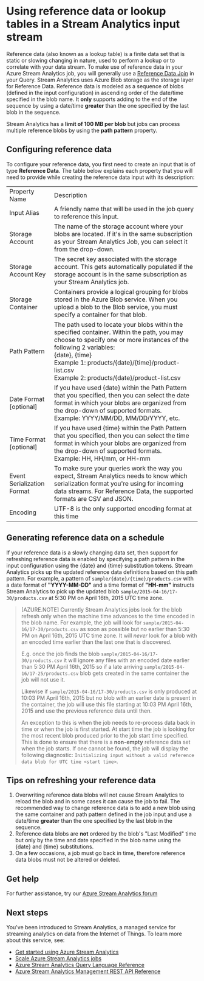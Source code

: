 <properties
    pageTitle="Use reference data and lookup tables in Stream Analytics | Azure"
    description="Use reference data in a Stream Analytics query"
    keywords="lookup table, reference data"
    services="stream-analytics"
    documentationcenter=""
    author="jeffstokes72"
    manager="jhubbard"
    editor="cgronlun" />
<tags
    ms.assetid="06103be5-553a-4da1-8a8d-3be9ca2aff54"
    ms.service="stream-analytics"
    ms.devlang="na"
    ms.topic="article"
    ms.tgt_pltfrm="na"
    ms.workload="data-services"
    ms.date="02/07/2017"
    wacn.date=""
    ms.author="jeffstok" />

# Using reference data or lookup tables in a Stream Analytics input stream
<!-- Data Factory Not supported on Azure.cn -->
Reference data (also known as a lookup table) is a finite data set that is static or slowing changing in nature, used to perform a lookup or to correlate with your data stream. To make use of reference data in your Azure Stream Analytics job, you will generally use a [Reference Data Join](https://msdn.microsoft.com/zh-cn/library/azure/dn949258.aspx) in your Query. Stream Analytics uses Azure Blob storage as the storage layer for Reference Data.<!-- and with Azure Data Factory reference data can be transformed and/or copied to Azure Blob storage, for use as Reference Data, from [any number of cloud-based and on-premises data stores](/documentation/articles/data-factory-data-movement-activities/).--> Reference data is modeled as a sequence of blobs (defined in the input configuration) in ascending order of the date/time specified in the blob name. It **only** supports adding to the end of the sequence by using a date/time **greater** than the one specified by the last blob in the sequence.

Stream Analytics has a **limit of 100 MB per blob** but jobs can process multiple reference blobs by using the **path pattern** property.

## Configuring reference data

To configure your reference data, you first need to create an input that is of type **Reference Data**. The table below explains each property that you will need to provide while creating the reference data input with its description:

<table>
<tbody>
<tr>
<td>Property Name</td>
<td>Description</td>
</tr>
<tr>
<td>Input Alias</td>
<td>A friendly name that will be used in the job query to reference this input.</td>
</tr>
<tr>
<td>Storage Account</td>
<td>The name of the storage account where your blobs are located. If it's in the same subscription as your Stream Analytics Job, you can select it from the drop-down.</td>
</tr>
<tr>
<td>Storage Account Key</td>
<td>The secret key associated with the storage account. This gets automatically populated if the storage account is in the same subscription as your Stream Analytics job.</td>
</tr>
<tr>
<td>Storage Container</td>
<td>Containers provide a logical grouping for blobs stored in the Azure Blob service. When you upload a blob to the Blob service, you must specify a container for that blob.</td>
</tr>
<tr>
<td>Path Pattern</td>
<td>The path used to locate your blobs within the specified container. Within the path, you may choose to specify one or more instances of the following 2 variables:<BR>{date}, {time}<BR>Example 1: products/{date}/{time}/product-list.csv<BR>Example 2: products/{date}/product-list.csv
</tr>
<tr>
<td>Date Format [optional]</td>
<td>If you have used {date} within the Path Pattern that you specified, then you can select the date format in which your blobs are organized from the drop-down of supported formats.<BR>Example: YYYY/MM/DD, MM/DD/YYYY, etc.</td>
</tr>
<tr>
<td>Time Format [optional]</td>
<td>If you have used {time} within the Path Pattern that you specified, then you can select the time format in which your blobs are organized from the drop-down of supported formats.<BR>Example: HH, HH/mm, or HH-mm</td>
</tr>
<tr>
<td>Event Serialization Format</td>
<td>To make sure your queries work the way you expect, Stream Analytics needs to know which serialization format you're using for incoming data streams. For Reference Data, the supported formats are CSV and JSON.</td>
</tr>
<tr>
<td>Encoding</td>
<td>UTF-8 is the only supported encoding format at this time</td>
</tr>
</tbody>
</table>

## Generating reference data on a schedule

If your reference data is a slowly changing data set, then support for refreshing reference data is enabled by specifying a path pattern in the input configuration using the {date} and {time} substitution tokens. Stream Analytics picks up the updated reference data definitions based on this path pattern. For example, a pattern of `sample/{date}/{time}/products.csv` with a date format of **"YYYY-MM-DD"** and a time format of **"HH-mm"** instructs Stream Analytics to pick up the updated blob `sample/2015-04-16/17-30/products.csv` at 5:30 PM on April 16th, 2015 UTC time zone.

> [AZURE.NOTE]
> Currently Stream Analytics jobs look for the blob refresh only when the machine time advances to the time encoded in the blob name. For example, the job will look for `sample/2015-04-16/17-30/products.csv` as soon as possible but no earlier than 5:30 PM on April 16th, 2015 UTC time zone. It will *never* look for a blob with an encoded time earlier than the last one that is discovered.
> 
> E.g. once the job finds the blob `sample/2015-04-16/17-30/products.csv` it will ignore any files with an encoded date earlier than 5:30 PM April 16th, 2015 so if a late arriving `sample/2015-04-16/17-25/products.csv` blob gets created in the same container the job will not use it.
> 
> Likewise if `sample/2015-04-16/17-30/products.csv` is only produced at 10:03 PM April 16th, 2015 but no blob with an earlier date is present in the container, the job will use this file starting at 10:03 PM April 16th, 2015 and use the previous reference data until then.
> 
> An exception to this is when the job needs to re-process data back in time or when the job is first started. At start time the job is looking for the most recent blob produced prior to the job start time specified. This is done to ensure that there is a **non-empty** reference data set when the job starts. If one cannot be found, the job will display the following diagnostic: `Initializing input without a valid reference data blob for UTC time <start time>`.
> 
> 
<!-- Data Factory not supported by Azure.cn -->
<!-- [Azure Data Factory](https://azure.microsoft.com/documentation/services/data-factory/) can be used to orchestrate the task of creating the updated blobs required by Stream Analytics to update reference data definitions . Data Factory is a cloud-based data integration service that orchestrates and automates the movement and transformation of data. Data Factory supports [connecting to a large number of cloud based and on-premises data stores](../data-factory/data-factory-data-movement-activities.md) and moving data easily on a regular schedule that you specify. For more information and step by step guidance on how to set up a Data Factory pipeline to generate reference data for Stream Analytics which refreshes on a pre-defined schedule, check out this [GitHub sample](https://github.com/Azure/Azure-DataFactory/tree/master/Samples/ReferenceDataRefreshForASAJobs). -->

## Tips on refreshing your reference data

1. Overwriting reference data blobs will not cause Stream Analytics to reload the blob and in some cases it can cause the job to fail. The recommended way to change reference data is to add a new blob using the same container and path pattern defined in the job input and use a date/time **greater** than the one specified by the last blob in the sequence.
2. Reference data blobs are **not** ordered by the blob's "Last Modified" time but only by the time and date specified in the blob name using the {date} and {time} substitutions.
3. On a few occasions, a job must go back in time, therefore reference data blobs must not be altered or deleted.

## Get help
For further assistance, try our [Azure Stream Analytics forum](https://social.msdn.microsoft.com/Forums/en-US/home?forum=AzureStreamAnalytics)

## Next steps
You've been introduced to Stream Analytics, a managed service for streaming analytics on data from the Internet of Things. To learn more about this service, see:

* [Get started using Azure Stream Analytics](/documentation/articles/stream-analytics-get-started/)
* [Scale Azure Stream Analytics jobs](/documentation/articles/stream-analytics-scale-jobs/)
* [Azure Stream Analytics Query Language Reference](https://msdn.microsoft.com/zh-cn/library/azure/dn834998.aspx)
* [Azure Stream Analytics Management REST API Reference](https://msdn.microsoft.com/zh-cn/library/azure/dn835031.aspx)

<!--Link references-->
[stream.analytics.developer.guide]: /documentation/articles/stream-analytics-developer-guide/
[stream.analytics.scale.jobs]: /documentation/articles/stream-analytics-scale-jobs/
[stream.analytics.introduction]: /documentation/articles/stream-analytics-introduction/
[stream.analytics.get.started]: /documentation/articles/stream-analytics-get-started/
[stream.analytics.query.language.reference]: http://go.microsoft.com/fwlink/?LinkID=513299
[stream.analytics.rest.api.reference]: http://go.microsoft.com/fwlink/?LinkId=517301
